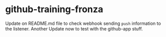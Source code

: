 # github-training-fronza

Update on README.md file to check webhook sending `push` information to the listener.
Another Update now to test with the github-app stuff.
